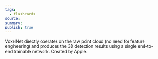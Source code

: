 ```yaml
---
tags:
  - flashcards
source: 
summary: 
publish: true
---
```

VoxelNet directly operates on the raw point cloud (no need for feature engineering) and produces the 3D detection results using a single end-to-end trainable network. Created by Apple.